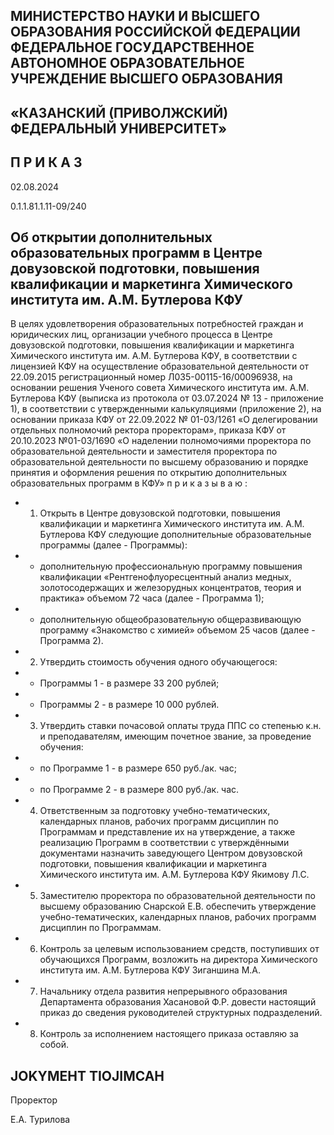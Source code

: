 <!-- image -->

## МИНИСТЕРСТВО НАУКИ И ВЫСШЕГО ОБРАЗОВАНИЯ РОССИЙСКОЙ ФЕДЕРАЦИИ ФЕДЕРАЛЬНОЕ ГОСУДАРСТВЕННОЕ АВТОНОМНОЕ ОБРАЗОВАТЕЛЬНОЕ УЧРЕЖДЕНИЕ ВЫСШЕГО ОБРАЗОВАНИЯ

## «КАЗАНСКИЙ (ПРИВОЛЖСКИЙ) ФЕДЕРАЛЬНЫЙ УНИВЕРСИТЕТ»

## П Р И К А З

02.08.2024

0.1.1.81.1.11-09/240

## Об открытии дополнительных образовательных программ в Центре довузовской подготовки, повышения квалификации и маркетинга Химического института им. А.М. Бутлерова КФУ

В  целях  удовлетворения  образовательных  потребностей  граждан  и  юридических лиц,  организации  учебного  процесса  в  Центре  довузовской  подготовки,  повышения квалификации и маркетинга Химического института им. А.М. Бутлерова КФУ, в соответствии  с  лицензией  КФУ  на  осуществление  образовательной  деятельности  от 22.09.2015 регистрационный  номер  Л035-00115-16/00096938,  на  основании  решения Ученого совета Химического института им. А.М. Бутлерова КФУ (выписка из протокола от  03.07.2024  № 13  -  приложение  1),  в  соответствии  с  утвержденными  калькуляциями (приложение 2), на основании приказа КФУ от 22.09.2022 № 01-03/1261 «О делегировании отдельных полномочий ректора проректорам», приказа КФУ от 20.10.2023 №01-03/1690 «О наделении полномочиями проректора по образовательной деятельности и заместителя проректора  по образовательной  деятельности  по высшему  образованию  и  порядке принятия и оформления решения по открытию дополнительных образовательных программ в КФУ» п р и к а з ы в а ю :

- 1. Открыть в Центре довузовской подготовки, повышения квалификации и маркетинга Химического института им. А.М. Бутлерова КФУ следующие дополнительные образовательные программы (далее - Программы):
- - дополнительную профессиональную программу повышения квалификации «Рентгенофлуоресцентный анализ медных, золотосодержащих и железорудных концентратов, теория и практика» объемом 72 часа (далее - Программа 1);
- - дополнительную общеобразовательную общеразвивающую программу «Знакомство с химией» объемом 25 часов (далее - Программа 2).
- 2. Утвердить стоимость обучения одного обучающегося:

- - Программы 1 - в размере 33 200 рублей;
- - Программы 2 - в размере 10 000 рублей.
- 3. Утвердить ставки почасовой оплаты труда ППС со степенью к.н. и преподавателям, имеющим почетное звание, за проведение обучения:
- - по Программе 1 - в размере 650 руб./ак. час;
- - по Программе 2 - в размере 800 руб./ак. час.
- 4. Ответственным за подготовку учебно-тематических, календарных планов, рабочих  программ  дисциплин  по  Программам  и  представление  их  на  утверждение,  а также  реализацию  Программ  в  соответствии  с  утверждёнными  документами  назначить заведующего Центром довузовской подготовки, повышения квалификации и маркетинга Химического института им. А.М. Бутлерова КФУ Якимову Л.С.
- 5. Заместителю проректора по образовательной деятельности по высшему образованию Снарской Е.В. обеспечить утверждение учебно-тематических, календарных планов, рабочих программ дисциплин по Программам.
- 6. Контроль  за  целевым  использованием  средств,  поступивших  от  обучающихся Программ,  возложить  на  директора  Химического  института  им. А.М. Бутлерова  КФУ Зиганшина М.А.
- 7. Начальнику отдела развития непрерывного образования Департамента образования  Хасановой  Ф.Р.  довести  настоящий  приказ  до  сведения  руководителей структурных подразделений.
- 8. Контроль за исполнением настоящего приказа оставляю за собой.

## JOKYMEHT TIOJIMCAH

Проректор

Е.А. Турилова